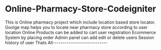 # Online-Pharmacy-Store-Codeigniter
This is Online pharmacy project which include location based store locator.
Goolge map helps you to locate near pharmacy store according to user location
Online Products can be added to cart
user registration
Ecommerce System by placing order
Admin panel can add edit or delete users
Session history of user
Thats All----------------------------
